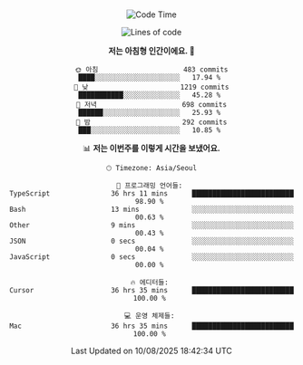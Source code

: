 <div align="center">

<br />

 <!--START_SECTION:waka-->
![Code Time](http://img.shields.io/badge/Code%20Time-4%2C994%20hrs%201%20min-blue)

![Lines of code](https://img.shields.io/badge/%EC%A0%80%EB%8A%94%20%EC%97%AC%ED%83%9C%EA%B9%8C%EC%A7%80%20-2.1%20million%20%EC%A4%84%EC%9D%98%20%EC%BD%94%EB%93%9C%EB%A5%BC%20%EC%9E%91%EC%84%B1%ED%96%88%EC%96%B4%EC%9A%94.-blue)

**저는 아침형 인간이에요. 🐤** 

```text
🌞 아침                     483 commits         ████░░░░░░░░░░░░░░░░░░░░░   17.94 % 
🌆 낮　                     1219 commits        ███████████░░░░░░░░░░░░░░   45.28 % 
🌃 저녁                     698 commits         ██████░░░░░░░░░░░░░░░░░░░   25.93 % 
🌙 밤　                     292 commits         ███░░░░░░░░░░░░░░░░░░░░░░   10.85 % 
```


📊 **저는 이번주를 이렇게 시간을 보냈어요.** 

```text
🕑︎ Timezone: Asia/Seoul

💬 프로그래밍 언어들: 
TypeScript               36 hrs 11 mins      █████████████████████████   98.90 % 
Bash                     13 mins             ░░░░░░░░░░░░░░░░░░░░░░░░░   00.63 % 
Other                    9 mins              ░░░░░░░░░░░░░░░░░░░░░░░░░   00.43 % 
JSON                     0 secs              ░░░░░░░░░░░░░░░░░░░░░░░░░   00.04 % 
JavaScript               0 secs              ░░░░░░░░░░░░░░░░░░░░░░░░░   00.00 % 

🔥 에디터들: 
Cursor                   36 hrs 35 mins      █████████████████████████   100.00 % 

💻 운영 체제들: 
Mac                      36 hrs 35 mins      █████████████████████████   100.00 % 
```


 Last Updated on 10/08/2025 18:42:34 UTC
<!--END_SECTION:waka-->

</div>
